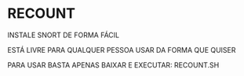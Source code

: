 # RECOUNT
INSTALE SNORT DE FORMA FÁCIL

ESTÁ LIVRE PARA QUALQUER PESSOA USAR DA FORMA QUE QUISER

PARA USAR BASTA APENAS BAIXAR E EXECUTAR:
RECOUNT.SH
